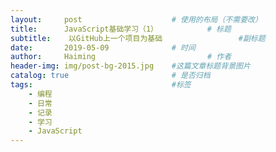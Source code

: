 ```yaml
---
layout:     post   				    # 使用的布局（不需要改）
title:      JavaScript基础学习（1）			# 标题 
subtitle:    以GitHub上一个项目为基础                 #副标题
date:       2019-05-09 				# 时间
author:     Haiming 						# 作者
header-img: img/post-bg-2015.jpg 	#这篇文章标题背景图片
catalog: true 						# 是否归档
tags:								#标签
    - 编程
    - 日常
    - 记录
    - 学习
    - JavaScript
---
```


